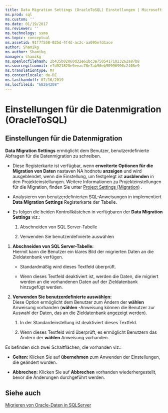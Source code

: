 ```yaml
---
title: Data Migration Settings (OracleToSQL) Einstellungen | Microsoft-Dokumentation
ms.prod: sql
ms.custom: ''
ms.date: 01/19/2017
ms.reviewer: ''
ms.technology: ssma
ms.topic: conceptual
ms.assetid: 91f7f558-025d-4f4d-ac2c-aa095e7d1ace
author: Shamikg
ms.author: Shamikg
manager: shamikg
ms.openlocfilehash: 2b435b02060d32e61bc3e75054171023262a87b8
ms.sourcegitcommit: e7d921828e9eeac78e7ab96eb90996990c2405e9
ms.translationtype: MT
ms.contentlocale: de-DE
ms.lasthandoff: 07/16/2019
ms.locfileid: "68264208"
---
```

# <a name="data-migration-settings-oracletosql"></a>Einstellungen für die Datenmigration (OracleToSQL)
  
## <a name="data-migration-settings"></a>Einstellungen für die Datenmigration  
**Data Migration Settings** ermöglicht dem Benutzer, benutzerdefinierte Abfragen für die Datenmigration zu schreiben.  
  
-   Diese Registerkarte ist verfügbar, wenn **erweiterte Optionen für die Migration von Daten** nastaven NA hodnotu **anzeigen** und wird ausgeblendet, wenn die Einstellung, um festgelegt ist **ausblenden** in den Projekteinstellungen. Weitere Informationen zu Projekteinstellungen für die Migration, finden Sie unter [Project Settings (Migration)](https://msdn.microsoft.com/fcd6b988-633b-4b2b-9f36-6368b5e86b60) .  
  
-   Analysieren von benutzerdefinierten SQL-Anweisungen in implementiert **Data Migration Settings** Registerkarte der Tabelle.  
  
-   Es folgen die beiden Kontrollkästchen in verfügbaren der **Data Migration Settings** viz.:  
  
    1.  Abschneiden von SQL Server-Tabelle  
  
    2.  Verwenden Sie benutzerdefinierte auswählen  
  
1.  **Abschneiden von SQL Server-Tabelle:**  
     Hiermit kann die Benutzer ein klares Bild der migrierten Daten an die Zieldatenbank verfügen.  
  
    -   Standardmäßig wird dieses Textfeld überprüft.  
  
    -   Wenn dieses Textfeld deaktiviert ist, werden die Daten, die migriert werden an die vorhandenen Daten auf der Zieldatenbank hinzugefügt werden.  
  
2.  **Verwenden Sie benutzerdefinierte auswählen:**  
     Diese Option ermöglicht dem Benutzer zum Ändern der **wählen** Anweisung vorhanden (**wählen** -Anweisung können die Benutzer zur Auswahl der Daten, das an die Zieldatenbank angezeigt werden).  
  
    1.  In der Standardeinstellung ist deaktiviert dieses Textfeld.  
  
    2.  Wenn dieses Textfeld wird überprüft, es ermöglicht Benutzern das Ändern der **wählen** Anweisung vorhanden.  
  
Es befinden sich zwei Schaltflächen, die vorhanden viz.:  
  
-   **Gelten:** Klicken Sie auf **übernehmen** zum Anwenden der Einstellungen, die geändert wurden.  
  
-   **Abbrechen:** Klicken Sie auf **Abbrechen** vorhanden wiederhergestellt, bevor die Änderungen durchgeführt werden.  
  
## <a name="see-also"></a>Siehe auch  
[Migrieren von Oracle-Daten in SQLServer](migrating-oracle-data-into-sql-server-oracletosql.md)  
  
